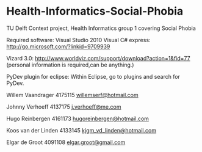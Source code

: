 Health-Informatics-Social-Phobia
================================

TU Delft Context project, Health Informatics group 1 covering Social Phobia

Required software:
Visual Studio 2010 Visual C# express: http://go.microsoft.com/?linkid=9709939

Vizard 3.0: http://www.worldviz.com/support/download?action=1&fid=77 (personal information is required,can be anything.)

PyDev plugin for eclipse: Within Eclipse, go to plugins and search for PyDev.

Willem Vaandrager		4175115		willemserf@hotmail.com

Johnny Verhoeff 		4137175		j.verhoeff@me.com

Hugo Reinbergen 		4161173		hugoreinbergen@hotmail.com

Koos van der Linden 	4133145		kjgm_vd_linden@hotmail.com

Elgar de Groot			4091108		elgar.groot@gmail.com

